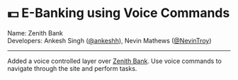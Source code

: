 # :dollar: E-Banking using Voice Commands

Name: Zenith Bank <br/>
Developers: Ankesh Singh ([@ankeshh](https://github.com/ankeshh)), Nevin Mathews ([@NevinTroy](https://github.com/NevinTroy))

***

Added a voice controlled layer over [Zenith Bank](https://github.com/ankeshh/Zenith_Bank). Use voice commands to navigate through the site and perform tasks.
